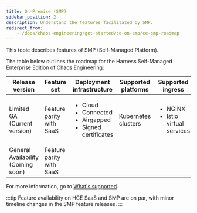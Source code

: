 ```yaml
---
title: On-Premise (SMP)
sidebar_position: 2
description: Understand the features facilitated by SMP.
redirect_from:
    - /docs/chaos-engineering/get-started/ce-on-smp/ce-smp-roadmap
---
```


This topic describes features of SMP (Self-Managed Platform).

The table below outlines the roadmap for the Harness Self-Managed Enterprise Edition of Chaos Engineering:

| **Release version**| **Feature set** | **Deployment infrastructure** | **Supported platforms** | **Supported ingress** |
| --- | --- | --- | --- | --- |
| Limited GA (Current version)| Feature parity with SaaS | <ul><li> Cloud</li><li>Connected</li><li>Airgapped</li><li>Signed certificates</li></ul> | Kubernetes clusters | <ul><li>NGINX</li><li>Istio virtual services</li></ul> |
| General Availability (Coming soon)| Feature parity with SaaS |

For more information, go to [What's supported](/docs/chaos-engineering/whats-supported.md).

:::tip
Feature availability on HCE SaaS and SMP are on par, with minor timeline changes in the SMP feature releases.
:::